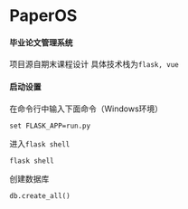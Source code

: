 # PaperOS

#### 毕业论文管理系统
项目源自期末课程设计
具体技术栈为`flask, vue`

#### 启动设置

在命令行中输入下面命令（Windows环境）

```
set FLASK_APP=run.py
```

进入`flask shell`

```
flask shell
```

创建数据库

```
db.create_all()
```

